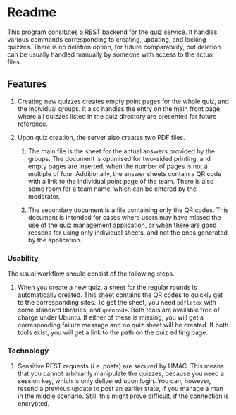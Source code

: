 # Readme

This program consitutes a REST backend for the quiz service.
It handles various commands corresponding to creating, updating, and locking quizzes.
There is no deletion option, for future comparability, 
but deletion can be usually handled manually by someone with access to the actual files.

## Features

1. Creating new quizzes creates empty point pages for the whole quiz, and the individual groups.
   It also handles the entry on the main front page, 
   where all quizzes listed in the quiz directory are presented for future reference.

1. Upon quiz creation, the server also creates two PDF files.

   1. The main file is the sheet for the actual answers provided by the groups.
      The document is optimised for two-sided printing, and empty pages are inserted,
      when the number of pages is not a multiple of four.
      Additionally, the answer sheets contain a QR code with a link to the individual point page
      of the team.
      There is also some room for a team name, which can be entered by the moderator.

   1. The secondary document is a file containing only the QR codes.
      This document is intended for cases where users may have missed the use of the
      quiz management application,
      or when there are good reasons for using only individual sheets,
      and not the ones generated by the application.

### Usability

The usual workflow should consist of the following steps.



1. When you create a new quiz, a sheet for the regular rounds is automatically created.
   This sheet contains the QR codes to quickly get to the corresponding sites.
   To get the sheet, you need `pdflatex` with some standard libraries,
   and `qrencode`.
   Both tools are available free of charge under Ubuntu.
   If either of these is missing, you will get a corresponding failure message and 
   no quiz sheet will be created.
   If both tools exist, you will get a link to the path on the quiz editing page.

### Technology

1. Sensitive REST requests (i.e. posts) are secured by HMAC.
   This means that you cannot arbitrarily manipulate the quizzes,
   because you need a session key, which is only delivered upon login.
   You can, however, resend a previous update to post an earlier state,
   if you manage a man in the middle scenario.
   Still, this might prove difficult, if the connection is encrypted.
